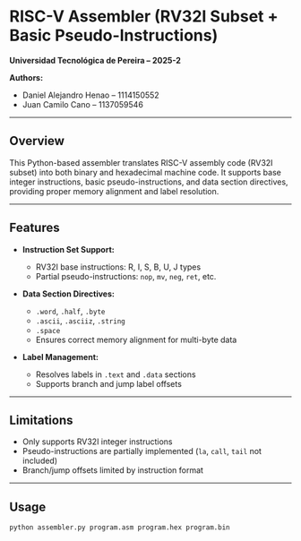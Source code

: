 # RISC-V Assembler (RV32I Subset + Basic Pseudo-Instructions)

**Universidad Tecnológica de Pereira – 2025-2**  

**Authors:**  
- Daniel Alejandro Henao – 1114150552  
- Juan Camilo Cano – 1137059546  

---

## Overview

This Python-based assembler translates RISC-V assembly code (RV32I subset) into both binary and hexadecimal machine code. It supports base integer instructions, basic pseudo-instructions, and data section directives, providing proper memory alignment and label resolution.

---

## Features

- **Instruction Set Support:**  
  - RV32I base instructions: R, I, S, B, U, J types  
  - Partial pseudo-instructions: `nop`, `mv`, `neg`, `ret`, etc.  

- **Data Section Directives:**  
  - `.word`, `.half`, `.byte`  
  - `.ascii`, `.asciiz`, `.string`  
  - `.space`  
  - Ensures correct memory alignment for multi-byte data  

- **Label Management:**  
  - Resolves labels in `.text` and `.data` sections  
  - Supports branch and jump label offsets  

---

## Limitations

- Only supports RV32I integer instructions  
- Pseudo-instructions are partially implemented (`la`, `call`, `tail` not included)  
- Branch/jump offsets limited by instruction format  

---
## Usage
```
python assembler.py program.asm program.hex program.bin
```